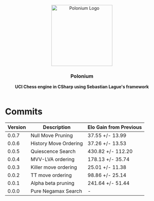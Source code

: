 <div align="center">

<img
  width="200"
  alt="Polonium Logo"
  src="https://github-production-user-asset-6210df.s3.amazonaws.com/140328303/335641340-f4e3ef80-ad2a-4527-bc64-21b5e5776db1.png?X-Amz-Algorithm=AWS4-HMAC-SHA256&X-Amz-Credential=AKIAVCODYLSA53PQK4ZA%2F20240531%2Fus-east-1%2Fs3%2Faws4_request&X-Amz-Date=20240531T155450Z&X-Amz-Expires=300&X-Amz-Signature=bb41ab0d65c929d22c22b83872625fcc612ca16ceef5964370a7d411e04d7665&X-Amz-SignedHeaders=host&actor_id=140328303&key_id=0&repo_id=808225521
">
 
<h3>Polonium</h3>
<b> UCI Chess engine in CSharp using Sebastian Lague's framework</b>
<br>
<br>
</div>

# Commits
| Version | Description                     | Elo Gain from Previous |
|---------|---------------------------------|------------------------|
| 0.0.7   | Null Move Pruning               | 37.55 +/- 13.99        |
| 0.0.6   | History Move Ordering           | 37.26 +/- 13.53        |
| 0.0.5   | Quiescence Search               | 430.82 +/- 112.20      |
| 0.0.4   | MVV-LVA ordering                | 178.13 +/- 35.74       |
| 0.0.3   | Killer move ordering            | 25.01 +/- 11.38        |
| 0.0.2   | TT move ordering                | 98.86 +/- 25.14        |
| 0.0.1   | Alpha beta pruning              | 241.64 +/- 51.44       |
| 0.0.0   | Pure Negamax Search             | -                      |
